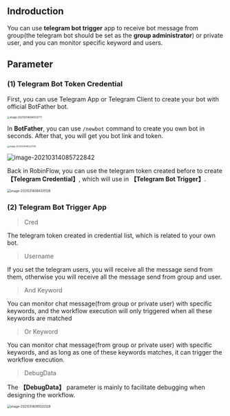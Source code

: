 ## Indroduction
You can use **telegram bot trigger** app to receive bot message from group(the telegram bot should be set as the **group administrator**) or private user, and you can monitor specific keyword and  users.



## Parameter

### (1) Telegram Bot Token Credential

First, you can use Telegram App or Telegram Client to create your bot with official BotFather bot.

<img src="https://public-pic-1251784084.cos.ap-guangzhou.myqcloud.com/image-20210314084933771.png" alt="image-20210314084933771" style="zoom:40%;" />

In **BotFather**, you can use ```/newbot``` command to create you own bot in seconds. After that, you will get you bot link and token.

<img src="https://public-pic-1251784084.cos.ap-guangzhou.myqcloud.com/image-20210314085227035.png" alt="image-20210314085227035" style="zoom:33%;" />



![image-20210314085722842](https://public-pic-1251784084.cos.ap-guangzhou.myqcloud.com/image-20210314085722842.png)

Back in RobinFlow, you can use the telegram token created before to create **【Telegram Credential】**, which will use in **【Telegram Bot Trigger】**.

<img src="https://public-pic-1251784084.cos.ap-guangzhou.myqcloud.com/image-20210314084335126.png" alt="image-20210314084335126" style="zoom:50%;" />

### (2) Telegram Bot Trigger App

> Cred

The telegram token created in credential list, which is related to your own bot.

> Username

If you set the telegram users, you will receive all the message send from them, otherwise you will receive all the message send from group and user.

> And Keyword

You can monitor chat message(from group or private user) with specific keywords, and the workflow execution will only triggered when all these keywords are matched

> Or Keyword

You can monitor chat message(from group or private user) with specific keywords, and as long as one of these keywords matches, it can trigger the workflow execution.

> DebugData

The **【DebugData】** parameter is mainly to facilitate debugging when designing the workflow.

<img src="https://public-pic-1251784084.cos.ap-guangzhou.myqcloud.com/image-20210314091020328.png" alt="image-20210314091020328" style="zoom:50%;" />


